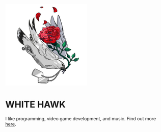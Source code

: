 ![logo](./whe.png)
# WHITE HAWK
I like programming, video game development, and music. Find out more [here](https://whe.gg).